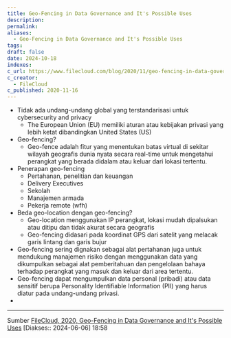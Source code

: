 ```yaml
---
title: Geo-Fencing in Data Governance and It's Possible Uses
description: 
permalink: 
aliases:
  - Geo-Fencing in Data Governance and It's Possible Uses
tags: 
draft: false
date: 2024-10-18
indexes: 
c_url: https://www.filecloud.com/blog/2020/11/geo-fencing-in-data-governance-and-its-possible-uses/
c_creator:
  - FileCloud
c_published: 2020-11-16
---
```

- Tidak ada undang-undang global yang terstandarisasi untuk cybersecurity and privacy
	- The European Union (EU) memiliki aturan atau kebijakan privasi yang lebih ketat dibandingkan United States (US)
- Geo-fencing?
	- Geo-fence adalah fitur yang menentukan batas virtual di sekitar wilayah geografis dunia nyata secara real-time  untuk mengetahui perangkat yang berada didalam atau keluar dari lokasi tertentu.
- Penerapan geo-fencing
	- Pertahanan, penelitian dan keuangan
	- Delivery Executives
	- Sekolah
	- Manajemen armada
	- Pekerja remote (wfh)
- Beda geo-location dengan geo-fencing?
	- Geo-location menggunakan IP perangkat, lokasi mudah dipalsukan atau ditipu dan tidak akurat secara geografis
	- Geo-fencing didasari pada koordinat GPS dari satelit yang melacak garis lintang dan garis bujur
- Geo-fencing sering dignakan sebagai alat pertahanan juga untuk mendukung manajemen risiko dengan menggunakan data yang dikumpulkan sebagai alat pemberitahuan dan pengelolaan bahaya terhadap perangkat yang masuk dan keluar dari area tertentu.
- Geo-fencing dapat mengumpulkan data personal (pribadi) atau data sensitif berupa Personality Identifiable Information (PII) yang harus diatur pada undang-undang privasi.
- 



---
Sumber [FileCloud, 2020, Geo-Fencing in Data Governance and It's Possible Uses](https://www.filecloud.com/blog/2020/11/geo-fencing-in-data-governance-and-its-possible-uses/) [Diakses:: 2024-06-06] 18:58